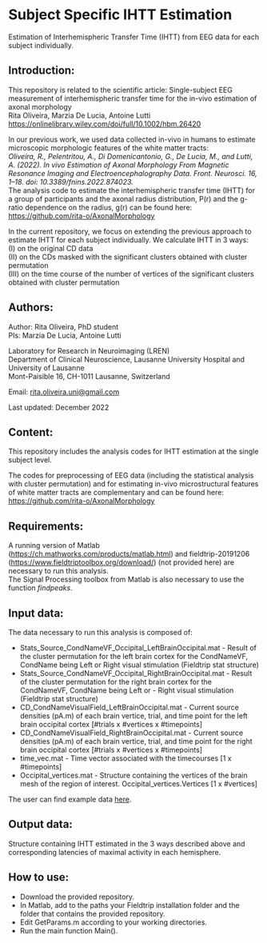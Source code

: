 # Subject Specific IHTT Estimation
Estimation of Interhemispheric Transfer Time (IHTT) from EEG data for each subject individually.

## Introduction:

This repository is related to the scientific article:
Single-subject EEG measurement of  interhemispheric transfer time for the in-vivo estimation of axonal morphology  
Rita Oliveira, Marzia De Lucia, Antoine Lutti  
https://onlinelibrary.wiley.com/doi/full/10.1002/hbm.26420


In our previous work, we used data collected in-vivo in humans to estimate microscopic morphologic features of the white matter tracts:  
*Oliveira, R., Pelentritou, A., Di Domenicantonio, G., De Lucia, M., and Lutti, A. (2022). In vivo Estimation of Axonal Morphology From Magnetic Resonance Imaging and Electroencephalography Data. Front. Neurosci. 16, 1–18. doi: 10.3389/fnins.2022.874023.*  
The analysis code to estimate the interhemispheric transfer time (IHTT) for a group of participants and the axonal radius distribution, P(r) and the g-ratio dependence on the radius, g(r) can be found here: 
https://github.com/rita-o/AxonalMorphology

In the current repository, we focus on extending the previous approach to estimate IHTT for each subject individually. We calculate IHTT in 3 ways:  
   (I) on the original CD data  
   (II) on the CDs masked with the significant clusters obtained with cluster permutation   
   (III) on the time course of the number of vertices of the significant clusters obtained with cluster permutation   

## Authors:

Author: Rita Oliveira, PhD student  
PIs: Marzia De Lucia, Antoine Lutti  

Laboratory for Research in Neuroimaging (LREN)  
Department of Clinical Neuroscience, Lausanne University Hospital and University of Lausanne  
Mont-Paisible 16, CH-1011 Lausanne, Switzerland  

Email: rita.oliveira.uni@gmail.com

Last updated: December 2022

## Content:

This repository includes the analysis codes for IHTT estimation at the single subject level.

The codes for preprocessing of EEG data (including the statistical analysis with cluster permutation) and for estimating in-vivo microstructural features of white matter tracts are complementary and can be found here: https://github.com/rita-o/AxonalMorphology

## Requirements:

A running version of Matlab (https://ch.mathworks.com/products/matlab.html) and fieldtrip-20191206 (https://www.fieldtriptoolbox.org/download/) (not provided here) are necessary to run this analysis.  
The Signal Processing toolbox from Matlab is also necessary to use the function *findpeaks*.


## Input data:

The data necessary to run this analysis is composed of:

- Stats_Source_CondNameVF_Occipital_LeftBrainOccipital.mat - Result of the cluster permutation for the left brain cortex for the CondNameVF, CondName being Left or Right visual stimulation (Fieldtrip stat structure)  
- Stats_Source_CondNameVF_Occipital_RightBrainOccipital.mat - Result of the cluster permutation for the right brain cortex for the CondNameVF, CondName being Left or -  Right visual stimulation (Fieldtrip stat structure)  
- CD_CondNameVisualField_LeftBrainOccipital.mat - Current source densities (pA.m) of each brain vertice, trial, and time point for the left brain occipital cortex [#trials x #vertices x #timepoints]  
- CD_CondNameVisualField_RightBrainOccipital.mat - Current source densities (pA.m) of each brain vertice, trial, and time point for the right brain occipital cortex [#trials x #vertices x #timepoints]  
- time_vec.mat - Time vector associated with the timecourses [1 x #timepoints]  
- Occipital_vertices.mat - Structure containing the vertices of the brain mesh of the region of interest. Occipital_vertices.Vertices [1 x #vertices]  

The user can find example data [here](https://doi.org/10.5281/zenodo.7446009).

## Output data:
Structure containing IHTT estimated in the 3 ways described above and corresponding latencies of maximal activity in each hemisphere.

## How to use:

- Download the provided repository.
- In Matlab, add to the paths your Fieldtrip installation folder and the folder that contains the provided repository.
- Edit GetParams.m according to your working directories.
- Run the main function Main().

